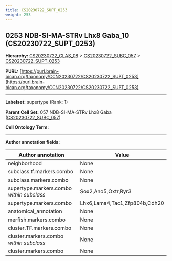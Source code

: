 ```yaml
---
title: CS20230722_SUPT_0253
weight: 253
---
```

## 0253 NDB-SI-MA-STRv Lhx8 Gaba_10 (CS20230722_SUPT_0253)
<b>Hierarchy: </b>
[CS20230722_CLAS_08](../CS20230722_CLAS_08) >
[CS20230722_SUBC_057](../CS20230722_SUBC_057) >
[CS20230722_SUPT_0253](../CS20230722_SUPT_0253)

**PURL:** [https://purl.brain-bican.org/taxonomy/CCN20230722/CS20230722_SUPT_0253](https://purl.brain-bican.org/taxonomy/CCN20230722/CS20230722_SUPT_0253)

---


**Labelset:** supertype (Rank: 1)

**Parent Cell Set:** 057 NDB-SI-MA-STRv Lhx8 Gaba ([CS20230722_SUBC_057](../CS20230722_SUBC_057))



**Cell Ontology Term:** 

[MARKER GENES.]: #


---

[TRANSFERRED ANNOTATIONS.]: #


[AUTHOR ANNOTATION FIELDS.]: #


**Author annotation fields:**

| Author annotation | Value |
|-------------------|-------|
|neighborhood|None|
|subclass.tf.markers.combo|None|
|subclass.markers.combo|None|
|supertype.markers.combo _within subclass_|Sox2,Ano5,Oxtr,Ryr3|
|supertype.markers.combo|Lhx6,Lama4,Tac1,Zfp804b,Cdh20|
|anatomical_annotation|None|
|merfish.markers.combo|None|
|cluster.TF.markers.combo|None|
|cluster.markers.combo _within subclass_|None|
|cluster.markers.combo|None|
